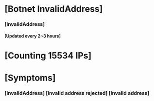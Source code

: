 # [Botnet InvalidAddress]
### [InvalidAddress]
#### [Updated every 2~3 hours]

# [Counting 15534 IPs]

# [Symptoms] 

###   [InvalidAddress] [invalid address rejected] [Invalid address]

